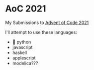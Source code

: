 # AoC 2021

My Submissions to [Advent of Code 2021](https://adventofcode.com/2021/)

I'll attempt to use these languages:
- 🎄 python
- javascript
- haskell
- applescript
- modelica???
